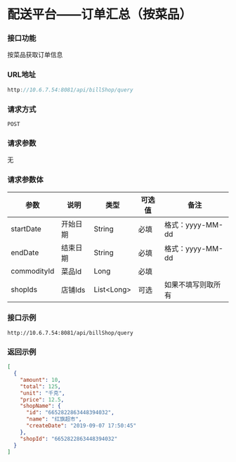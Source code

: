 # 配送平台——订单汇总（按菜品）
### 接口功能

按菜品获取订单信息

### URL地址

```javascript
http://10.6.7.54:8081/api/billShop/query
```

### 请求方式

`POST`

### 请求参数

无

### 请求参数体

| 参数      | 说明                               | 类型      | 可选值       | 备注    |
|---------- |---------------------------------- |---------- |------------- |-------- |
|startDate         | 开始日期 | String | 必填 | 格式：yyyy-MM-dd |
|endDate | 结束日期 | String | 必填 | 格式：yyyy-MM-dd |
|commodityId | 菜品Id | Long | 必填 |  |
|shopIds | 店铺Ids | List\<Long\> | 可选 | 如果不填写则取所有 |

### 接口示例

`http://10.6.7.54:8081/api/billShop/query`

### 返回示例

```json
[
  {
    "amount": 10,
    "total": 125,
    "unit": "千克",
    "price": 12.5,
    "shopName": {
      "id": "6652822863448394032",
      "name": "红旗超市",
      "createDate": "2019-09-07 17:50:45"
    },
    "shopId": "6652822863448394032"
  }
]
```
